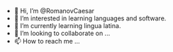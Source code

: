 - 👋 Hi, I’m @RomanovCaesar
- 👀 I’m interested in learning languages and software. 
- 🌱 I’m currently learning lingua latina. 
- 💞️ I’m looking to collaborate on ...
- 📫 How to reach me ...

<!---
RomanovCaesar/RomanovCaesar is a ✨ special ✨ repository because its `README.md` (this file) appears on your GitHub profile.
You can click the Preview link to take a look at your changes.
--->
